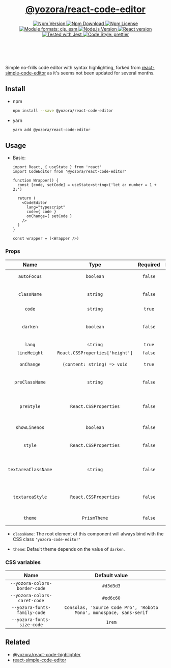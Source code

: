 <header>
  <h1 align="center">
    <a href="https://github.com/yozorajs/yozora-react/tree/main/packages/react-code-editor#readme">@yozora/react-code-editor</a>
  </h1>
  <div align="center">
    <a href="https://www.npmjs.com/package/@yozora/react-code-editor">
      <img
        alt="Npm Version"
        src="https://img.shields.io/npm/v/@yozora/react-code-editor.svg"
      />
    </a>
    <a href="https://www.npmjs.com/package/@yozora/react-code-editor">
      <img
        alt="Npm Download"
        src="https://img.shields.io/npm/dm/@yozora/react-code-editor.svg"
      />
    </a>
    <a href="https://www.npmjs.com/package/@yozora/react-code-editor">
      <img
        alt="Npm License"
        src="https://img.shields.io/npm/l/@yozora/react-code-editor.svg"
      />
    </a>
    <a href="#install">
      <img
        alt="Module formats: cjs, esm"
        src="https://img.shields.io/badge/module_formats-cjs%2C%20esm-green.svg"
      />
    </a>
    <a href="https://github.com/nodejs/node">
      <img
        alt="Node.js Version"
        src="https://img.shields.io/node/v/@yozora/react-code-editor"
      />
    </a>
    <a href="https://github.com/facebook/react">
      <img
        alt="React version"
        src="https://img.shields.io/npm/dependency-version/@yozora/react-code-editor/peer/react"
      />
    </a>
    <a href="https://github.com/facebook/jest">
      <img
        alt="Tested with Jest"
        src="https://img.shields.io/badge/tested_with-jest-9c465e.svg"
      />
    </a>
    <a href="https://github.com/prettier/prettier">
      <img
        alt="Code Style: prettier"
        src="https://img.shields.io/badge/code_style-prettier-ff69b4.svg?style=flat-square"
      />
    </a>
  </div>
</header>
<br/>

Simple no-frills code editor with syntax highlighting, forked from [react-simple-code-editor][]
as it's seems not been updated for several months.


## Install

* npm

  ```bash
  npm install --save @yozora/react-code-editor
  ```

* yarn

  ```bash
  yarn add @yozora/react-code-editor
  ```

## Usage

* Basic:

  ```tsx
  import React, { useState } from 'react'
  import CodeEditor from '@yozora/react-code-editor'

  function Wrapper() {
    const [code, setCode] = useState<string>('let a: number = 1 + 2;')

    return (
      <CodeEditor
        lang="typescript"
        code={ code }
        onChange={ setCode }
      />
    )
  }

  const wrapper = (<Wrapper />)
  ```

### Props

Name                | Type                            | Required  | Default   | Description
:------------------:|:-------------------------------:|:---------:|:---------:|:-------------
`autoFocus`         | `boolean`                       | `false`   | -         | Set the editor focus in default
`className`         | `string`                        | `false`   | -         | CSS class name for the container
`code`              | `string`                        | `true`    | -         | Code content
`darken`            | `boolean`                       | `false`   | `true`    | Dark mode (vcsDarkTheme / vscLightTheme)
`lang`              | `string`                        | `true`    | -         | Code language
`lineHeight`        | `React.CSSProperties['height']` | `false`   | `'1.8em'` | line height
`onChange`          | `(content: string) => void`     | `true`    | -         | Triggered when code changed.
`preClassName`      | `string`                        | `false`   | -         | CSS class name for the underlying pre
`preStyle`          | `React.CSSProperties`           | `false`   | -         | CSS style object for the underlying textarea
`showLinenos`       | `boolean`                       | `false`   | `true`    | Display line numbers
`style`             | `React.CSSProperties`           | `false`   | -         | CSS style object for the container
`textareaClassName` | `string`                        | `false`   | -         | CSS class name for the underlying textarea
`textareaStyle`     | `React.CSSProperties`           | `false`   | -         | CSS style object for the underlying textarea
`theme`             | `PrismTheme`                    | `false`   | See below | Highlight prism theme.

* `className`: The root element of this component will always bind with the
  CSS class `'yozora-code-editor'`

* `theme`: Default theme depends on the value of `darken`.

### CSS variables

Name                          | Default value
:----------------------------:|:----------------:
`--yozora-colors-border-code` | `#d3d3d3`
`--yozora-colors-caret-code`  | `#ed6c60`
`--yozora-fonts-family-code`  | `Consolas, 'Source Code Pro', 'Roboto Mono', monospace, sans-serif`
`--yozora-fonts-size-code`    | `1rem`


## Related

* [@yozora/react-code-highlighter][]
* [react-simple-code-editor][]


[@yozora/react-code-highlighter]: https://www.npmjs.com/package/@yozora/react-code-highlighter
[react-simple-code-editor]: https://github.com/satya164/react-simple-code-editor
